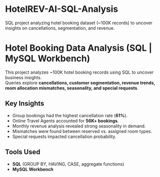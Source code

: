 # HotelREV-AI-SQL-Analysis
SQL project analyzing hotel booking dataset (~100K records) to uncover insights on cancellations, segmentation, and revenue.
# Hotel Booking Data Analysis (SQL | MySQL Workbench)

This project analyzes ~100K hotel booking records using SQL to uncover business insights.  
Queries explore **cancellations, customer segmentation, revenue trends, room allocation mismatches, seasonality, and special requests**.

## Key Insights
- Group bookings had the highest cancellation rate (**61%**).  
- Online Travel Agents accounted for **56K+ bookings**.  
- Monthly revenue analysis revealed strong seasonality in demand.  
- Mismatches were found between reserved vs. assigned room types.  
- Special requests impacted cancellation probability.  

## Tools Used
- **SQL** (GROUP BY, HAVING, CASE, aggregate functions)  
- **MySQL Workbench**
